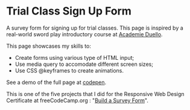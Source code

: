# Trial Class Sign Up Form

A survey form for signing up for trial classes.
This page is inspired by a real-world sword play introductory course at [Academie Duello](https://www.academieduello.com/school/forms/trial-sign-up/).

This page showcases my skills to:
- Create forms using various type of HTML input;
- Use media query to accomodate different screen sizes;
- Use CSS @keyframes to create animations.

See a demo of the full page at [codepen](https://codepen.io/sd_athena/pen/QZWvXP).

This is one of the five projects that I did for the Responsive Web Design Certificate at freeCodeCamp.org : "[Build a Survey Form](https://learn.freecodecamp.org/responsive-web-design/responsive-web-design-projects/build-a-survey-form)".


